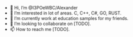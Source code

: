 - 👋 Hi, I’m @I3POeWBC/Alexander
- 👀 I’m interested in lot of areas. C, C++, C#, GO, RUST.
- 🌱 I’m currently work at education samples for my friends.
- 💞️ I’m looking to collaborate on [TODO].
- 📫 How to reach me [TODO].

<!---
I3POeWBC/I3POeWBC is a ✨ special ✨ repository because its `README.md` (this file) appears on your GitHub profile.
You can click the Preview link to take a look at your changes.
--->
